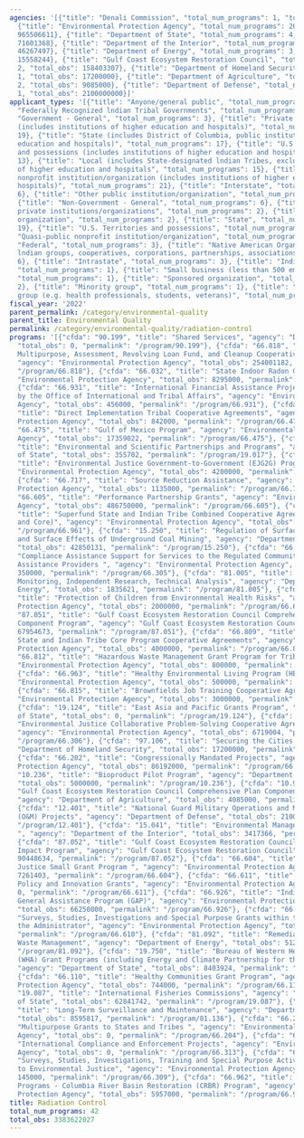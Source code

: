 ```yaml
---
agencies: '[{"title": "Denali Commission", "total_num_programs": 1, "total_obs": 0},
  {"title": "Environmental Protection Agency", "total_num_programs": 26, "total_obs":
  965506611}, {"title": "Department of State", "total_num_programs": 4, "total_obs":
  71601368}, {"title": "Department of the Interior", "total_num_programs": 2, "total_obs":
  46267497}, {"title": "Department of Energy", "total_num_programs": 3, "total_obs":
  15558244}, {"title": "Gulf Coast Ecosystem Restoration Council", "total_num_programs":
  2, "total_obs": 158403307}, {"title": "Department of Homeland Security", "total_num_programs":
  1, "total_obs": 17200000}, {"title": "Department of Agriculture", "total_num_programs":
  2, "total_obs": 9085000}, {"title": "Department of Defense", "total_num_programs":
  1, "total_obs": 2100000000}]'
applicant_types: '[{"title": "Anyone/general public", "total_num_programs": 1}, {"title":
  "Federally Recognized lndian Tribal Governments", "total_num_programs": 27}, {"title":
  "Government - General", "total_num_programs": 3}, {"title": "Private nonprofit institution/organization
  (includes institutions of higher education and hospitals)", "total_num_programs":
  19}, {"title": "State (includes District of Columbia, public institutions of higher
  education and hospitals)", "total_num_programs": 17}, {"title": "U.S. Territories
  and possessions (includes institutions of higher education and hospitals)", "total_num_programs":
  13}, {"title": "Local (includes State-designated lndian Tribes, excludes institutions
  of higher education and hospitals", "total_num_programs": 15}, {"title": "Public
  nonprofit institution/organization (includes institutions of higher education and
  hospitals)", "total_num_programs": 21}, {"title": "Interstate", "total_num_programs":
  6}, {"title": "Other public institution/organization", "total_num_programs": 6},
  {"title": "Non-Government - General", "total_num_programs": 6}, {"title": "Other
  private institutions/organizations", "total_num_programs": 2}, {"title": "Profit
  organization", "total_num_programs": 2}, {"title": "State", "total_num_programs":
  19}, {"title": "U.S. Territories and possessions", "total_num_programs": 12}, {"title":
  "Quasi-public nonprofit institution/organization", "total_num_programs": 7}, {"title":
  "Federal", "total_num_programs": 3}, {"title": "Native American Organizations (includes
  lndian groups, cooperatives, corporations, partnerships, associations)", "total_num_programs":
  6}, {"title": "Intrastate", "total_num_programs": 3}, {"title": "Individual/Family",
  "total_num_programs": 1}, {"title": "Small business (less than 500 employees)",
  "total_num_programs": 1}, {"title": "Sponsored organization", "total_num_programs":
  2}, {"title": "Minority group", "total_num_programs": 1}, {"title": "Specialized
  group (e.g. health professionals, students, veterans)", "total_num_programs": 1}]'
fiscal_year: '2022'
parent_permalink: /category/environmental-quality
parent_title: Environmental Quality
permalink: /category/environmental-quality/radiation-control
programs: '[{"cfda": "90.199", "title": "Shared Services", "agency": "Denali Commission",
  "total_obs": 0, "permalink": "/program/90.199"}, {"cfda": "66.818", "title": "Brownfields
  Multipurpose, Assessment, Revolving Loan Fund, and Cleanup Cooperative Agreements",
  "agency": "Environmental Protection Agency", "total_obs": 254001182, "permalink":
  "/program/66.818"}, {"cfda": "66.032", "title": "State Indoor Radon Grants", "agency":
  "Environmental Protection Agency", "total_obs": 8295000, "permalink": "/program/66.032"},
  {"cfda": "66.931", "title": "International Financial Assistance Projects Sponsored
  by the Office of International and Tribal Affairs", "agency": "Environmental Protection
  Agency", "total_obs": 456000, "permalink": "/program/66.931"}, {"cfda": "66.473",
  "title": "Direct Implementation Tribal Cooperative Agreements", "agency": "Environmental
  Protection Agency", "total_obs": 842000, "permalink": "/program/66.473"}, {"cfda":
  "66.475", "title": "Gulf of Mexico Program", "agency": "Environmental Protection
  Agency", "total_obs": 17359022, "permalink": "/program/66.475"}, {"cfda": "19.017",
  "title": "Environmental and Scientific Partnerships and Programs", "agency": "Department
  of State", "total_obs": 355702, "permalink": "/program/19.017"}, {"cfda": "66.312",
  "title": "Environmental Justice Government-to-Government (EJG2G) Program", "agency":
  "Environmental Protection Agency", "total_obs": 4200000, "permalink": "/program/66.312"},
  {"cfda": "66.717", "title": "Source Reduction Assistance", "agency": "Environmental
  Protection Agency", "total_obs": 1135000, "permalink": "/program/66.717"}, {"cfda":
  "66.605", "title": "Performance Partnership Grants", "agency": "Environmental Protection
  Agency", "total_obs": 486750000, "permalink": "/program/66.605"}, {"cfda": "66.961",
  "title": "Superfund State and Indian Tribe Combined Cooperative Agreements (Site-Specfic
  and Core)", "agency": "Environmental Protection Agency", "total_obs": 8000000, "permalink":
  "/program/66.961"}, {"cfda": "15.250", "title": "Regulation of Surface Coal Mining
  and Surface Effects of Underground Coal Mining", "agency": "Department of the Interior",
  "total_obs": 42850131, "permalink": "/program/15.250"}, {"cfda": "66.305", "title":
  "Compliance Assistance Support for Services to the Regulated Community and Other
  Assistance Providers ", "agency": "Environmental Protection Agency", "total_obs":
  350000, "permalink": "/program/66.305"}, {"cfda": "81.005", "title": "Environmental
  Monitoring, Independent Research, Technical Analysis", "agency": "Department of
  Energy", "total_obs": 1835621, "permalink": "/program/81.005"}, {"cfda": "66.609",
  "title": "Protection of Children from Environmental Health Risks", "agency": "Environmental
  Protection Agency", "total_obs": 2000000, "permalink": "/program/66.609"}, {"cfda":
  "87.051", "title": "Gulf Coast Ecosystem Restoration Council Comprehensive Plan
  Component Program", "agency": "Gulf Coast Ecosystem Restoration Council", "total_obs":
  67954673, "permalink": "/program/87.051"}, {"cfda": "66.809", "title": "Superfund
  State and Indian Tribe Core Program Cooperative Agreements", "agency": "Environmental
  Protection Agency", "total_obs": 4000000, "permalink": "/program/66.809"}, {"cfda":
  "66.812", "title": "Hazardous Waste Management Grant Program for Tribes", "agency":
  "Environmental Protection Agency", "total_obs": 800000, "permalink": "/program/66.812"},
  {"cfda": "66.963", "title": "Healthy Environmental Living Program (HELP)", "agency":
  "Environmental Protection Agency", "total_obs": 500000, "permalink": "/program/66.963"},
  {"cfda": "66.815", "title": "Brownfields Job Training Cooperative Agreements", "agency":
  "Environmental Protection Agency", "total_obs": 3000000, "permalink": "/program/66.815"},
  {"cfda": "19.124", "title": "East Asia and Pacific Grants Program", "agency": "Department
  of State", "total_obs": 0, "permalink": "/program/19.124"}, {"cfda": "66.306", "title":
  "Environmental Justice Collaborative Problem-Solving Cooperative Agreement Program",
  "agency": "Environmental Protection Agency", "total_obs": 6719004, "permalink":
  "/program/66.306"}, {"cfda": "97.106", "title": "Securing the Cities Program", "agency":
  "Department of Homeland Security", "total_obs": 17200000, "permalink": "/program/97.106"},
  {"cfda": "66.202", "title": "Congressionally Mandated Projects", "agency": "Environmental
  Protection Agency", "total_obs": 86192000, "permalink": "/program/66.202"}, {"cfda":
  "10.236", "title": "Bioproduct Pilot Program", "agency": "Department of Agriculture",
  "total_obs": 5000000, "permalink": "/program/10.236"}, {"cfda": "10.936", "title":
  "Gulf Coast Ecosystem Restoration Council Comprehensive Plan Component Program",
  "agency": "Department of Agriculture", "total_obs": 4085000, "permalink": "/program/10.936"},
  {"cfda": "12.401", "title": "National Guard Military Operations and Maintenance
  (O&M) Projects", "agency": "Department of Defense", "total_obs": 2100000000, "permalink":
  "/program/12.401"}, {"cfda": "15.041", "title": "Environmental Management Indian
  ", "agency": "Department of the Interior", "total_obs": 3417366, "permalink": "/program/15.041"},
  {"cfda": "87.052", "title": "Gulf Coast Ecosystem Restoration Council Oil Spill
  Impact Program", "agency": "Gulf Coast Ecosystem Restoration Council", "total_obs":
  90448634, "permalink": "/program/87.052"}, {"cfda": "66.604", "title": "Environmental
  Justice Small Grant Program ", "agency": "Environmental Protection Agency", "total_obs":
  7261403, "permalink": "/program/66.604"}, {"cfda": "66.611", "title": "Environmental
  Policy and Innovation Grants", "agency": "Environmental Protection Agency", "total_obs":
  0, "permalink": "/program/66.611"}, {"cfda": "66.926", "title": "Indian Environmental
  General Assistance Program (GAP)", "agency": "Environmental Protection Agency",
  "total_obs": 66250000, "permalink": "/program/66.926"}, {"cfda": "66.610", "title":
  "Surveys, Studies, Investigations and Special Purpose Grants within the Office of
  the Administrator", "agency": "Environmental Protection Agency", "total_obs": 550000,
  "permalink": "/program/66.610"}, {"cfda": "81.092", "title": "Remedial Action and
  Waste Management", "agency": "Department of Energy", "total_obs": 5126806, "permalink":
  "/program/81.092"}, {"cfda": "19.750", "title": "Bureau of Western Hemisphere Affairs
  (WHA) Grant Programs (including Energy and Climate Partnership for the Americas)",
  "agency": "Department of State", "total_obs": 8403924, "permalink": "/program/19.750"},
  {"cfda": "66.110", "title": "Healthy Communities Grant Program", "agency": "Environmental
  Protection Agency", "total_obs": 744000, "permalink": "/program/66.110"}, {"cfda":
  "19.087", "title": "International Fisheries Commissions", "agency": "Department
  of State", "total_obs": 62841742, "permalink": "/program/19.087"}, {"cfda": "81.136",
  "title": "Long-Term Surveillance and Maintenance", "agency": "Department of Energy",
  "total_obs": 8595817, "permalink": "/program/81.136"}, {"cfda": "66.204", "title":
  "Multipurpose Grants to States and Tribes ", "agency": "Environmental Protection
  Agency", "total_obs": 0, "permalink": "/program/66.204"}, {"cfda": "66.313", "title":
  "International Compliance and Enforcement Projects", "agency": "Environmental Protection
  Agency", "total_obs": 0, "permalink": "/program/66.313"}, {"cfda": "66.309", "title":
  "Surveys, Studies, Investigations, Training and Special Purpose Activities Relating
  to Environmental Justice", "agency": "Environmental Protection Agency", "total_obs":
  145000, "permalink": "/program/66.309"}, {"cfda": "66.962", "title": "Geographic
  Programs - Columbia River Basin Restoration (CRBR) Program", "agency": "Environmental
  Protection Agency", "total_obs": 5957000, "permalink": "/program/66.962"}]'
title: Radiation Control
total_num_programs: 42
total_obs: 3383622027
---
```

